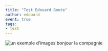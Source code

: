 ```yaml
---
title: "Test Edouard Boute"
author: edouard
event: true
tags:
- test
---
```

![un exemple d'images](image_test.jpg)
bonjour la compagnie

